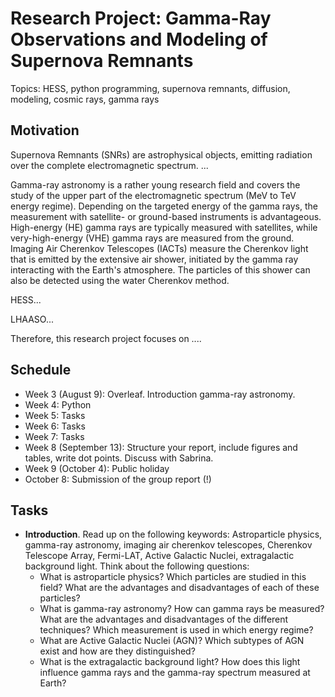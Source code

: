 # Research Project: Gamma-Ray Observations and Modeling of Supernova Remnants

Topics: HESS, python programming, supernova remnants, diffusion, modeling, cosmic rays, gamma rays

## Motivation

Supernova Remnants (SNRs) are astrophysical objects, emitting radiation over the complete electromagnetic spectrum. ...

Gamma-ray astronomy is a rather young research field and covers the study of the upper part of the electromagnetic spectrum (MeV to TeV energy regime). Depending on the targeted energy of the gamma rays, the measurement with satellite- or ground-based instruments is advantageous. High-energy (HE) gamma rays are typically measured with satellites, while very-high-energy (VHE) gamma rays are measured from the ground. Imaging Air Cherenkov Telescopes (IACTs) measure the Cherenkov light that is emitted by the extensive air shower, initiated by the gamma ray interacting with the Earth's atmosphere. The particles of this shower can also be detected using the water Cherenkov method.

HESS...

LHAASO...

Therefore, this research project focuses on .... 


## Schedule
* Week 3 (August 9): Overleaf. Introduction gamma-ray astronomy.
* Week 4: Python
* Week 5: Tasks
* Week 6: Tasks
* Week 7: Tasks
* Week 8 (September 13): Structure your report, include figures and tables, write dot points. Discuss with Sabrina.
* Week 9 (October 4): Public holiday
* October 8: Submission of the group report (!)


## Tasks

* **Introduction**. Read up on the following keywords: Astroparticle physics, gamma-ray astronomy, imaging air cherenkov telescopes, Cherenkov Telescope Array, Fermi-LAT, Active Galactic Nuclei, extragalactic background light. 
Think about the following questions: 
    - What is astroparticle physics? Which particles are studied in this field? What are the advantages and disadvantages of each of these particles?
    - What is gamma-ray astronomy? How can gamma rays be measured? What are the advantages and disadvantages of the different techniques? Which measurement is used in which energy regime? 
    - What are Active Galactic Nuclei (AGN)? Which subtypes of AGN exist and how are they distinguished?
    - What is the extragalactic background light? How does this light influence gamma rays and the gamma-ray spectrum measured at Earth?
    
